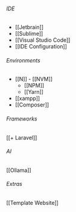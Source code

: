 



###### IDE
- [[Jetbrain]]
- [[Sublime]]
- [[Visual Studio Code]]
- [[IDE  Configuration]]

###### Environments
- [[N]] - [[NVM]]
	- [[NPM]]
	- [[Yarn]]
- [[xampp]]
- [[Composer]]

###### Frameworks
[[+ Laravel]]

###### AI
[[Ollama]]

###### Extras
[[Template Website]]
